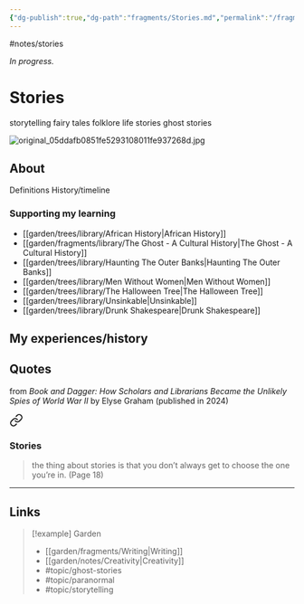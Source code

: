 ```yaml
---
{"dg-publish":true,"dg-path":"fragments/Stories.md","permalink":"/fragments/stories/","created":"2025-03-17T17:48:05.506-04:00","updated":"2025-06-29T00:24:27.308-04:00"}
---
```


#notes/stories

*In progress.*
# Stories 

storytelling 
fairy tales 
folklore 
life stories 
ghost stories 

![original_05ddafb0851fe5293108011fe937268d.jpg](/img/user/garden/fragments/attachments/original_05ddafb0851fe5293108011fe937268d.jpg)



## About
Definitions
History/timeline
### Supporting my learning
- [[garden/trees/library/African History\|African History]]
- [[garden/fragments/library/The Ghost - A Cultural History\|The Ghost - A Cultural History]]
- [[garden/trees/library/Haunting The Outer Banks\|Haunting The Outer Banks]]
- [[garden/trees/library/Men Without Women\|Men Without Women]]
- [[garden/trees/library/The Halloween Tree\|The Halloween Tree]]
- [[garden/trees/library/Unsinkable\|Unsinkable]]
- [[garden/trees/library/Drunk Shakespeare\|Drunk Shakespeare]]

## My experiences/history

## Quotes
from _Book and Dagger: How Scholars and Librarians Became the Unlikely Spies of World War II_ by Elyse Graham (published in 2024)

<div class="transclusion internal-embed is-loaded"><a class="markdown-embed-link" href="/trees/library/book-and-dagger/#stories" aria-label="Open link"><svg xmlns="http://www.w3.org/2000/svg" width="24" height="24" viewBox="0 0 24 24" fill="none" stroke="currentColor" stroke-width="2" stroke-linecap="round" stroke-linejoin="round" class="svg-icon lucide-link"><path d="M10 13a5 5 0 0 0 7.54.54l3-3a5 5 0 0 0-7.07-7.07l-1.72 1.71"></path><path d="M14 11a5 5 0 0 0-7.54-.54l-3 3a5 5 0 0 0 7.07 7.07l1.71-1.71"></path></svg></a><div class="markdown-embed">



### Stories
> the thing about stories is that you don’t always get to choose the one you’re in. (Page 18)


</div></div>


---

## Links


> [!example] Garden
> - [[garden/fragments/Writing\|Writing]]
> - [[garden/notes/Creativity\|Creativity]]
> - #topic/ghost-stories 
> - #topic/paranormal 
> - #topic/storytelling 

